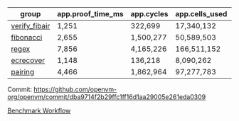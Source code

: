 | group | app.proof_time_ms | app.cycles | app.cells_used | leaf.proof_time_ms | leaf.cycles | leaf.cells_used |
| -- | -- | -- | -- | -- | -- | -- |
| [verify_fibair](https://github.com/openvm-org/openvm/blob/benchmark-results/benchmarks/verify_fibair-dba9714f2b29ffc1ff16d1aa29005e261eda0309.md) | 1,251 |  322,699 |  17,340,132 |- | - | - |
| [fibonacci](https://github.com/openvm-org/openvm/blob/benchmark-results/benchmarks/fibonacci-dba9714f2b29ffc1ff16d1aa29005e261eda0309.md) | 2,655 |  1,500,277 |  50,589,503 | 3,641 |  1,248,040 |  69,833,982 |
| [regex](https://github.com/openvm-org/openvm/blob/benchmark-results/benchmarks/regex-dba9714f2b29ffc1ff16d1aa29005e261eda0309.md) | 7,856 |  4,165,226 |  166,511,152 | 14,044 |  3,951,513 |  303,656,398 |
| [ecrecover](https://github.com/openvm-org/openvm/blob/benchmark-results/benchmarks/ecrecover-dba9714f2b29ffc1ff16d1aa29005e261eda0309.md) | 1,148 |  136,218 |  8,090,262 | 11,737 |  3,012,574 |  245,093,980 |
| [pairing](https://github.com/openvm-org/openvm/blob/benchmark-results/benchmarks/pairing-dba9714f2b29ffc1ff16d1aa29005e261eda0309.md) | 4,466 |  1,862,964 |  97,277,783 | 8,688 |  2,574,485 |  205,524,806 |


Commit: https://github.com/openvm-org/openvm/commit/dba9714f2b29ffc1ff16d1aa29005e261eda0309

[Benchmark Workflow](https://github.com/openvm-org/openvm/actions/runs/15694012193)
